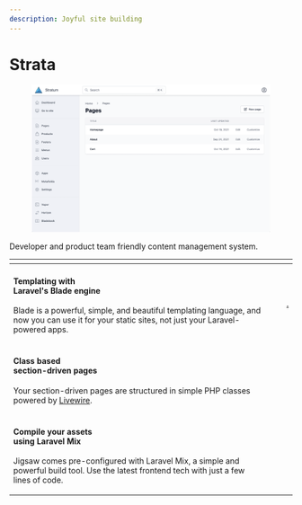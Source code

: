 ```yaml
---
description: Joyful site building
---
```


# Strata

<figure><img src=".gitbook/assets/backend.png" alt=""><figcaption></figcaption></figure>

Developer and product team friendly content management system.



<table data-view="cards"><thead><tr><th></th><th></th><th></th><th data-hidden data-card-target data-type="content-ref"></th></tr></thead><tbody><tr><td><h4 id="intro-laravel">Templating with<br>Laravel's Blade engine</h4><p>Blade is a powerful, simple, and beautiful templating language, and now you can use it for your static sites, not just your Laravel-powered apps.</p></td><td></td><td></td><td><a href="./">.</a></td></tr><tr><td><h4 id="intro-markdown">Class based<br>section-driven pages</h4><p>Your section-driven pages are structured in simple PHP classes powered by <a href="https://laravel-livewire.com/">Livewire</a>.</p></td><td></td><td></td><td></td></tr><tr><td><h4 id="intro-mix">Compile your assets<br>using Laravel Mix</h4><p>Jigsaw comes pre-configured with Laravel Mix, a simple and powerful build tool. Use the latest frontend tech with just a few lines of code.</p></td><td></td><td></td><td></td></tr></tbody></table>
